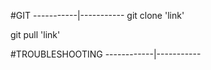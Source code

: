 #GIT
-----------|-----------
git clone 'link'

git pull 'link'


#TROUBLESHOOTING
------------|-----------
